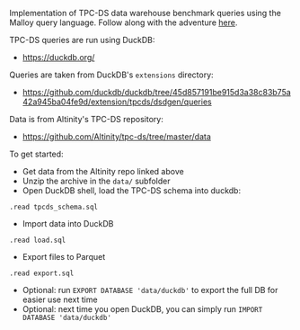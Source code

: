 Implementation of TPC-DS data warehouse benchmark queries using the Malloy query language. Follow along with the adventure [here](https://carlineng.github.io/malloy-tpcds/).

TPC-DS queries are run using DuckDB:
- https://duckdb.org/

Queries are taken from DuckDB's `extensions` directory:
- https://github.com/duckdb/duckdb/tree/45d857191be915d3a38c83b75a42a945ba04fe9d/extension/tpcds/dsdgen/queries

Data is from Altinity's TPC-DS repository:
- https://github.com/Altinity/tpc-ds/tree/master/data

To get started:
- Get data from the Altinity repo linked above
- Unzip the archive in the `data/` subfolder
- Open DuckDB shell, load the TPC-DS schema into duckdb:

```
.read tpcds_schema.sql
```

- Import data into DuckDB

```
.read load.sql
```

- Export files to Parquet

```
.read export.sql
```

- Optional: run `EXPORT DATABASE 'data/duckdb'` to export the full DB for easier use next time
- Optional: next time you open DuckDB, you can simply run `IMPORT DATABASE 'data/duckdb'`

